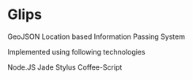 Glips
=====

GeoJSON Location based Information Passing System


Implemented using following technologies

Node.JS
Jade
Stylus
Coffee-Script
